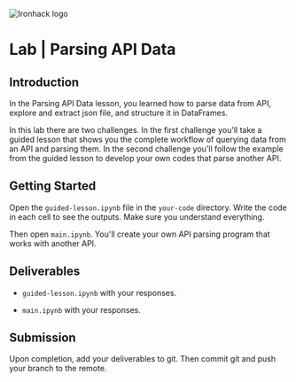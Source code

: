![Ironhack logo](https://i.imgur.com/1QgrNNw.png)

# Lab | Parsing API Data

## Introduction

In the Parsing API Data lesson, you learned how to parse data from API, explore and extract json file, and structure it in DataFrames.

In this lab there are two challenges. In the first challenge you'll take a guided lesson that shows you the complete workflow of querying data from an API and parsing them. In the second challenge you'll follow the example from the guided lesson to develop your own codes that parse another API.

## Getting Started

Open the `guided-lesson.ipynb` file in the `your-code` directory. Write the code in each cell to see the outputs. Make sure you understand everything.

Then open `main.ipynb`. You'll create your own API parsing program that works with another API.

## Deliverables

- `guided-lesson.ipynb` with your responses.

- `main.ipynb` with your responses.

## Submission

Upon completion, add your deliverables to git. Then commit git and push your branch to the remote.